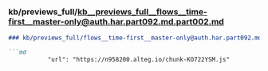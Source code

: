 ### kb/previews_full/kb__previews_full__flows__time-first__master-only@auth.har.part092.md.part002.md

```md
### kb/previews_full/flows__time-first__master-only@auth.har.part092.md (part 002)

```md
           "url": "https://n958200.alteg.io/chunk-KO722YSM.js"
```

```

```
